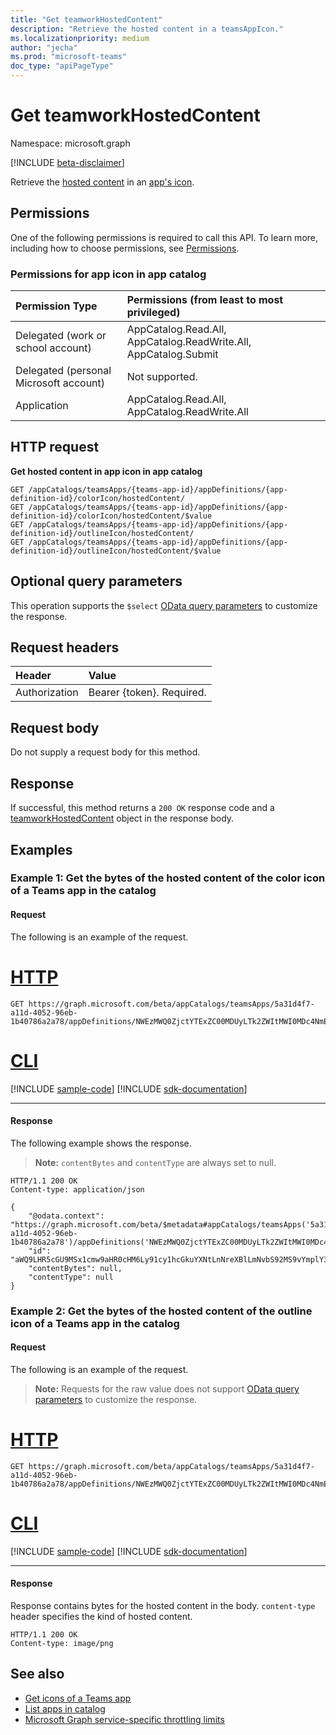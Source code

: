```yaml
---
title: "Get teamworkHostedContent"
description: "Retrieve the hosted content in a teamsAppIcon."
ms.localizationpriority: medium
author: "jecha"
ms.prod: "microsoft-teams"
doc_type: "apiPageType"
---
```


# Get teamworkHostedContent

Namespace: microsoft.graph

[!INCLUDE [beta-disclaimer](../../includes/beta-disclaimer.md)]

Retrieve the [hosted content](../resources/teamworkhostedcontent.md) in an [app's icon](../resources/teamsappicon.md).

## Permissions

One of the following permissions is required to call this API. To learn more, including how to choose permissions, see [Permissions](/graph/permissions-reference).

### Permissions for app icon in app catalog
| Permission Type                        | Permissions (from least to most privileged)                      |
| :------------------------------------- | :--------------------------------------------------------------- |
| Delegated (work or school account)     | AppCatalog.Read.All, AppCatalog.ReadWrite.All, AppCatalog.Submit |
| Delegated (personal Microsoft account) | Not supported.                                                   |
| Application                            | AppCatalog.Read.All, AppCatalog.ReadWrite.All                    |

## HTTP request

**Get hosted content in app icon in app catalog**

<!-- { "blockType": "ignored" } -->
```http
GET /appCatalogs/teamsApps/{teams-app-id}/appDefinitions/{app-definition-id}/colorIcon/hostedContent/
GET /appCatalogs/teamsApps/{teams-app-id}/appDefinitions/{app-definition-id}/colorIcon/hostedContent/$value
GET /appCatalogs/teamsApps/{teams-app-id}/appDefinitions/{app-definition-id}/outlineIcon/hostedContent/
GET /appCatalogs/teamsApps/{teams-app-id}/appDefinitions/{app-definition-id}/outlineIcon/hostedContent/$value
```

## Optional query parameters

This operation supports the `$select` [OData query parameters](/graph/query-parameters) to customize the response.

## Request headers

| Header           | Value                      |
| :--------------- | :------------------------- |
| Authorization    | Bearer {token}. Required.  |

## Request body

Do not supply a request body for this method.

## Response

If successful, this method returns a `200 OK` response code and a [teamworkHostedContent](../resources/teamworkhostedcontent.md) object in the response body.

## Examples

### Example 1: Get the bytes of the hosted content of the color icon of a Teams app in the catalog

#### Request

The following is an example of the request.


# [HTTP](#tab/http)
<!-- {
  "blockType": "request",
  "name": "teamsappicon_get_hostedcontent_coloricon_value",
  "sampleKeys": ["5a31d4f7-a11d-4052-96eb-1b40786a2a78", "NWEzMWQ0ZjctYTExZC00MDUyLTk2ZWItMWI0MDc4NmEyYTc4IyM2LjAuNSMjUHVibGlzaGVk"]
}-->
```msgraph-interactive
GET https://graph.microsoft.com/beta/appCatalogs/teamsApps/5a31d4f7-a11d-4052-96eb-1b40786a2a78/appDefinitions/NWEzMWQ0ZjctYTExZC00MDUyLTk2ZWItMWI0MDc4NmEyYTc4IyM2LjAuNSMjUHVibGlzaGVk/colorIcon/hostedContent/
```

# [CLI](#tab/cli)
[!INCLUDE [sample-code](../includes/snippets/cli/teamsappicon-get-hostedcontent-coloricon-value-cli-snippets.md)]
[!INCLUDE [sdk-documentation](../includes/snippets/snippets-sdk-documentation-link.md)]

---

#### Response

The following example shows the response.

> **Note:** `contentBytes` and `contentType` are always set to null.
<!-- {
  "blockType": "response",
  "truncated": true,
  "@odata.type": "microsoft.graph.teamworkHostedContent"
} -->
```http
HTTP/1.1 200 OK
Content-type: application/json

{
    "@odata.context": "https://graph.microsoft.com/beta/$metadata#appCatalogs/teamsApps('5a31d4f7-a11d-4052-96eb-1b40786a2a78')/appDefinitions('NWEzMWQ0ZjctYTExZC00MDUyLTk2ZWItMWI0MDc4NmEyYTc4IyM2LjAuNSMjUHVibGlzaGVk')/colorIcon/hostedContent/$entity",
    "id": "aWQ9LHR5cGU9MSx1cmw9aHR0cHM6Ly91cy1hcGkuYXNtLnNreXBlLmNvbS92MS9vYmplY3RzLzAtd3VzLWQ0LWQwOGVkNTQ2MjQ2MTliNTc4OGIwMWUzODNlMWVjYzU3L3ZpZXdzL2ltZ3BzaF9mdWxsc2l6ZQ==",
    "contentBytes": null,
    "contentType": null
}
```

### Example 2: Get the bytes of the hosted content of the outline icon of a Teams app in the catalog

#### Request

The following is an example of the request.

> **Note:** Requests for the raw value does not support [OData query parameters](/graph/query-parameters) to customize the response.


# [HTTP](#tab/http)
<!-- {
  "blockType": "request",
  "name": "teamsappicon_get_hostedcontentbytes_outlineicon_value",
  "sampleKeys": ["5a31d4f7-a11d-4052-96eb-1b40786a2a78", "NWEzMWQ0ZjctYTExZC00MDUyLTk2ZWItMWI0MDc4NmEyYTc4IyM2LjAuNSMjUHVibGlzaGVk"]
}-->
```msgraph-interactive
GET https://graph.microsoft.com/beta/appCatalogs/teamsApps/5a31d4f7-a11d-4052-96eb-1b40786a2a78/appDefinitions/NWEzMWQ0ZjctYTExZC00MDUyLTk2ZWItMWI0MDc4NmEyYTc4IyM2LjAuNSMjUHVibGlzaGVk/outlineIcon/hostedContent/$value
```

# [CLI](#tab/cli)
[!INCLUDE [sample-code](../includes/snippets/cli/teamsappicon-get-hostedcontentbytes-outlineicon-value-cli-snippets.md)]
[!INCLUDE [sdk-documentation](../includes/snippets/snippets-sdk-documentation-link.md)]

---

#### Response

Response contains bytes for the hosted content in the body. `content-type` header specifies the kind of hosted content.

<!-- {
  "blockType": "response"
} -->
```http
HTTP/1.1 200 OK
Content-type: image/png
```

## See also

- [Get icons of a Teams app](teamsappicon-get.md)
- [List apps in catalog](appcatalogs-list-teamsapps.md)
- [Microsoft Graph service-specific throttling limits](/graph/throttling-limits#microsoft-teams-service-limits)
